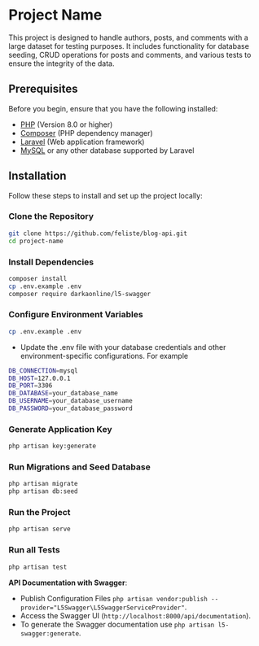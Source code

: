 # Project Name

This project is designed to handle authors, posts, and comments with a large dataset for testing purposes. It includes functionality for database seeding, CRUD operations for posts and comments, and various tests to ensure the integrity of the data.

## Prerequisites

Before you begin, ensure that you have the following installed:

-   [PHP](https://www.php.net/downloads) (Version 8.0 or higher)
-   [Composer](https://getcomposer.org/) (PHP dependency manager)
-   [Laravel](https://laravel.com/docs) (Web application framework)
-   [MySQL](https://www.mysql.com/) or any other database supported by Laravel

## Installation

Follow these steps to install and set up the project locally:

### Clone the Repository

```bash
git clone https://github.com/feliste/blog-api.git
cd project-name
```
### Install Dependencies
```bash
composer install
cp .env.example .env
composer require darkaonline/l5-swagger
```

### Configure Environment Variables
```bash
cp .env.example .env
```
- Update the .env file with your database credentials and other environment-specific configurations.
For example

```bash
DB_CONNECTION=mysql
DB_HOST=127.0.0.1
DB_PORT=3306
DB_DATABASE=your_database_name
DB_USERNAME=your_database_username
DB_PASSWORD=your_database_password
```

### Generate Application Key
```bash
php artisan key:generate
```

###  Run Migrations and Seed Database
```bash
php artisan migrate
php artisan db:seed
```

### Run the Project
```bash
php artisan serve
```

### Run all Tests
```bash
php artisan test
```

**API Documentation with Swagger**: 
  - Publish Configuration Files `php artisan vendor:publish --provider="L5Swagger\L5SwaggerServiceProvider"`.
  - Access the Swagger UI (`http://localhost:8000/api/documentation`).
  - To generate the Swagger documentation use `php artisan l5-swagger:generate`.
